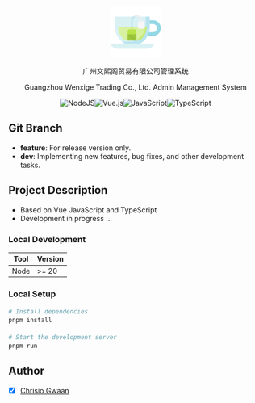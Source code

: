 <div align="center">
  <img width="100" src="src/assets/readme/green-tea.png" alt="Spotube Logo">

<p>广州文熙阁贸易有限公司管理系统</p>
<p>Guangzhou Wenxige Trading Co., Ltd. Admin Management System</p>

![NodeJS](https://img.shields.io/badge/node.js-6DA55F?style=for-the-badge&logo=node.js&logoColor=white)![Vue.js](https://img.shields.io/badge/vuejs-%2335495e.svg?style=for-the-badge&logo=vuedotjs&logoColor=%234FC08D)![JavaScript](https://img.shields.io/badge/javascript-%23323330.svg?style=for-the-badge&logo=javascript&logoColor=%23F7DF1E)![TypeScript](https://img.shields.io/badge/typescript-%23007ACC.svg?style=for-the-badge&logo=typescript&logoColor=white)

</div>

## Git Branch

- **feature**: For release version only.
- **dev**: Implementing new features, bug fixes, and other development tasks.

## Project Description

- Based on Vue JavaScript and TypeScript
- Development in progress ...

### Local Development

| Tool  | Version  |
|-------|----------|
| Node  | >= 20    |

### Local Setup

```bash
# Install dependencies
pnpm install

# Start the development server
pnpm run
```

## Author

- [x] [Chrisio Gwaan](https://github.com/ChrisioGwaan)